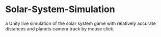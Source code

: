 # Solar-System-Simulation
a Unity live simulation of the solar system game with relatively accurate distances and planets camera track by mouse click.
